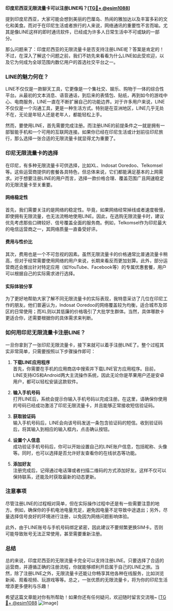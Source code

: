 **印度尼西亚无限流量卡可以注册LINE吗？[[TG💪+ @esim1088](https://t.me/s/esim1088)]**

提到印度尼西亚，大家可能会想到美丽的巴厘岛、热闹的雅加达以及丰富多彩的文化和美食。而对于在印尼生活或者旅行的人来说，网络通讯的重要性不言而喻。尤其是像LINE这样的即时通讯软件，已经成为许多人日常生活中不可或缺的一部分。

那么问题来了：印度尼西亚的无限流量卡是否支持注册LINE呢？答案是肯定的！不过，在深入了解这个问题之前，我们不妨先来看看为什么LINE如此受欢迎，以及它为何成为全球范围内数亿用户的首选社交平台之一。

### LINE的魅力何在？

LINE不仅仅是一款聊天工具，它更像是一个集社交、娱乐、购物于一体的综合性平台。从最初的文本消息、语音通话，到后来的表情包、贴纸，再到如今的游戏中心、电商服务，LINE一直在不断扩展自己的功能边界。对于许多用户来说，LINE不仅仅是一个沟通工具，更是一种生活方式。特别是在亚洲地区，LINE几乎无处不在，无论是年轻人还是老年人，都能轻松上手。

然而，要使用LINE，首先需要完成注册。而注册LINE的前提条件之一就是拥有一部智能手机和一个可用的互联网连接。如果你已经在印尼生活或计划前往印尼旅行，那么选择一张合适的无限流量卡就显得尤为重要了。

### 印尼无限流量卡的选择

在印尼，有多种无限流量卡可供选择，比如XL、Indosat Ooredoo、Telkomsel等。这些运营商提供的套餐各具特色，但总体来说，它们都能满足基本的上网需求。对于想要注册LINE的用户而言，选择一款价格合理、覆盖范围广且网速稳定的无限流量卡至关重要。

#### 网络稳定性
首先，我们需要关注的是网络的稳定性。毕竟，如果网络经常掉线或者速度极慢，即使拥有无限流量，也无法流畅地使用LINE。因此，在选购无限流量卡时，建议优先考虑那些口碑较好、信号覆盖全面的服务商。例如，Telkomsel作为印尼最大的电信运营商之一，其网络质量一直备受好评。

#### 费用与性价比
其次，费用也是一个不可忽视的因素。虽然无限流量卡的价格通常比普通流量卡稍高，但对于经常需要使用网络的用户来说，长期来看反而更加划算。此外，部分运营商还会推出针对特定应用（如YouTube、Facebook等）的专属优惠套餐，用户可以根据自己的实际需求进行选择。

#### 实际体验分享
为了更好地帮助大家了解不同无限流量卡的实际表现，我特意采访了几位在印尼工作的朋友。他们普遍认为，Indosat Ooredoo的网络覆盖较为均衡，适合城市及郊区的日常使用；而XL则以其低廉的价格吸引了大批学生群体。当然，具体哪款卡更适合你，还需要根据你的具体需求来判断。

### 如何用印尼无限流量卡注册LINE？

一旦你拿到了一张印尼无限流量卡，接下来就可以着手注册LINE了。整个过程其实非常简单，只需要按照以下步骤操作即可：

1. **下载LINE应用程序**  
   首先，你需要在手机的应用商店中搜索并下载LINE官方应用程序。目前，LINE支持iOS和Android两大主流操作系统，因此无论你是苹果用户还是安卓用户，都可以轻松安装这款软件。

2. **输入手机号码**  
   打开LINE后，系统会提示你输入手机号码以完成注册。在这里，请确保你使用的号码已经成功激活了印尼无限流量卡，并且能够正常接收短信验证码。

3. **获取验证码**  
   输入手机号码后，LINE会向该号码发送一条包含验证码的短信。收到验证码后，将其输入到相应的输入框内，点击确认按钮。

4. **设置个人信息**  
   成功验证手机号码后，你可以开始设置自己的LINE账户信息，包括昵称、头像等。同时，也可以选择是否允许好友查看你的在线状态等功能。

5. **添加好友**  
   注册完成后，记得通过电话簿或者扫描二维码的方式添加好友。这样不仅可以保持联系，还能及时获取最新的动态更新。

### 注意事项

尽管注册LINE的过程相对简单，但在实际操作过程中还是有一些需要注意的地方。例如，确保你的手机电池电量充足，避免因电量不足导致中途退出；另外，尽量选择信号良好的环境进行注册，以免因为网络问题影响体验。

此外，由于LINE账号与手机号码绑定紧密，因此建议不要频繁更换SIM卡。否则可能导致账号无法正常使用，甚至需要重新注册。

### 总结

总的来说，印度尼西亚的无限流量卡完全可以支持注册LINE。只要选择了合适的运营商，并遵循正确的注册流程，你就能够顺利开启属于自己的LINE之旅。当然，除了注册LINE之外，无限流量卡还能让你畅享其他各种在线服务，比如浏览新闻、观看视频、玩游戏等等。总之，一张优质的无限流量卡，将为你的印尼生活增添更多便利与乐趣！

希望这篇文章能对你有所帮助！如果你还有任何疑问，欢迎随时留言交流哦~ [[TG💪+ @esim1088](https://t.me/s/esim1088) ![Image](https://i.postimg.cc/4NQfJmqS/Snipaste-2025-05-13-00-14-12.png)]